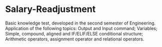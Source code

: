 # Salary-Readjustment
Basic knowledge test, developed in the second semester of Engineering. Application of the following topics: Output and Input command; Variables; Simple, compound, aligned and IF/ELIF/ELSE conditional structure; Arithmetic operators, assignment operator and relational operators.
